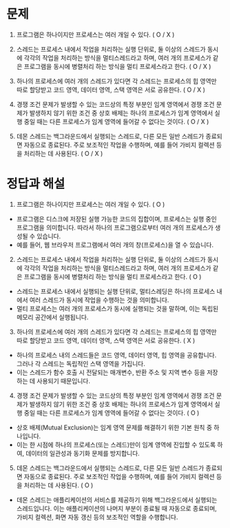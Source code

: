 # 문제

1. 프로그램은 하나이지만 프로세스는 여러 개일 수 있다. ( O / X )

2. 스레드는 프로세스 내에서 작업을 처리하는 실행 단위로, 둘 이상의 스레드가 동시에 각각의 작업을 처리하는 방식을 멀티스레드라고 하며, 여러 개의 프로세스가 같은 프로그램을 동시에 병렬처리 하는 방식을 멀티 프로세스라고 한다. ( O / X )

3. 하나의 프로세스에 여러 개의 스레드가 있다면 각 스레드는 프로세스의 힙 영역만 따로 할당받고 코드 영역, 데이터 영역, 스택 영역은 서로 공유한다. ( O / X )

4. 경쟁 조건 문제가 발생할 수 있는 코드상의 특정 부분인 임계 영역에서 경쟁 조건 문제가 발생하지 않기 위한 조건 중 상호 배제는 하나의 프로세스가 임계 영역에서 실행 중일 때는 다른 프로세스가 임계 영역에 들어갈 수 없다는 것이다. ( O / X )

5. 데몬 스레드는 백그라운드에서 실행되는 스레드로, 다른 모든 일반 스레드가 종료되면 자동으로 종료된다. 주로 보조적인 작업을 수행하며, 예를 들어 가비지 컬렉션 등을 처리하는 데 사용된다. ( O / X )

# 정답과 해설

1. 프로그램은 하나이지만 프로세스는 여러 개일 수 있다. ( O )

- 프로그램은 디스크에 저장된 실행 가능한 코드의 집합이며, 프로세스는 실행 중인 프로그램을 의미합니다. 따라서 하나의 프로그램으로부터 여러 개의 프로세스가 생성될 수 있습니다.
- 예를 들어, 웹 브라우저 프로그램에서 여러 개의 창(프로세스)을 열 수 있습니다.

2. 스레드는 프로세스 내에서 작업을 처리하는 실행 단위로, 둘 이상의 스레드가 동시에 각각의 작업을 처리하는 방식을 멀티스레드라고 하며, 여러 개의 프로세스가 같은 프로그램을 동시에 병렬처리 하는 방식을 멀티 프로세스라고 한다. ( O )

- 스레드는 프로세스 내에서 실행되는 실행 단위로, 멀티스레딩은 하나의 프로세스 내에서 여러 스레드가 동시에 작업을 수행하는 것을 의미합니다.
- 멀티 프로세스는 여러 개의 프로세스가 동시에 실행되는 것을 말하며, 이는 독립된 메모리 공간에서 실행됩니다.

3. 하나의 프로세스에 여러 개의 스레드가 있다면 각 스레드는 프로세스의 힙 영역만 따로 할당받고 코드 영역, 데이터 영역, 스택 영역은 서로 공유한다. ( X )

- 하나의 프로세스 내의 스레드들은 코드 영역, 데이터 영역, 힙 영역을 공유합니다. 그러나 각 스레드는 독립적인 스택 영역을 가집니다.
- 이는 스레드가 함수 호출 시 전달되는 매개변수, 반환 주소 및 지역 변수 등을 저장하는 데 사용되기 때문입니다.

4. 경쟁 조건 문제가 발생할 수 있는 코드상의 특정 부분인 임계 영역에서 경쟁 조건 문제가 발생하지 않기 위한 조건 중 상호 배제는 하나의 프로세스가 임계 영역에서 실행 중일 때는 다른 프로세스가 임계 영역에 들어갈 수 없다는 것이다. ( O )

- 상호 배제(Mutual Exclusion)는 임계 영역 문제를 해결하기 위한 기본 원칙 중 하나입니다.
- 이는 한 시점에 하나의 프로세스(또는 스레드)만이 임계 영역에 진입할 수 있도록 하여, 데이터의 일관성과 동기화 문제를 방지합니다.

5. 데몬 스레드는 백그라운드에서 실행되는 스레드로, 다른 모든 일반 스레드가 종료되면 자동으로 종료된다. 주로 보조적인 작업을 수행하며, 예를 들어 가비지 컬렉션 등을 처리하는 데 사용된다. ( O )

- 데몬 스레드는 애플리케이션의 서비스를 제공하기 위해 백그라운드에서 실행되는 스레드입니다. 이는 애플리케이션의 나머지 부분이 종료될 때 자동으로 종료되며, 가비지 컬렉션, 화면 자동 갱신 등의 보조적인 역할을 수행합니다.

